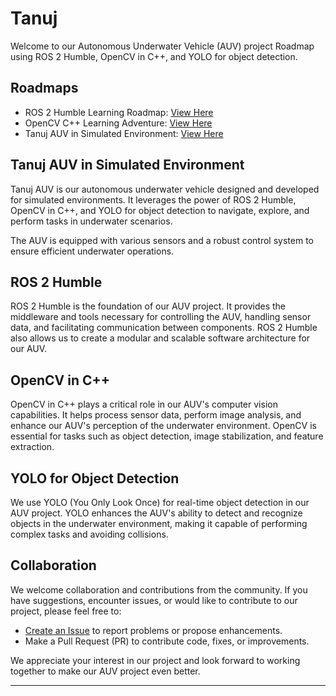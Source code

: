# Tanuj

Welcome to our Autonomous Underwater Vehicle (AUV) project Roadmap using ROS 2 Humble, OpenCV in C++, and YOLO for object detection.

## Roadmaps

- ROS 2 Humble Learning Roadmap: [View Here](https://whimsical.com/ros-2-humble-learning-roadmap-DyTeAPpSWr4YA1uuLuyQkL)
- OpenCV C++ Learning Adventure: [View Here](https://whimsical.com/opencv-c-learning-adventure-DyGNE6dp4cJow4s5edaXZ5)
- Tanuj AUV in Simulated Environment: [View Here](https://whimsical.com/tanuj-BtjmKy9rz71nrEKZY9z4tX)

## Tanuj AUV in Simulated Environment

Tanuj AUV is our autonomous underwater vehicle designed and developed for simulated environments. It leverages the power of ROS 2 Humble, OpenCV in C++, and YOLO for object detection to navigate, explore, and perform tasks in underwater scenarios.

The AUV is equipped with various sensors and a robust control system to ensure efficient underwater operations.

## ROS 2 Humble

ROS 2 Humble is the foundation of our AUV project. It provides the middleware and tools necessary for controlling the AUV, handling sensor data, and facilitating communication between components. ROS 2 Humble also allows us to create a modular and scalable software architecture for our AUV.

## OpenCV in C++

OpenCV in C++ plays a critical role in our AUV's computer vision capabilities. It helps process sensor data, perform image analysis, and enhance our AUV's perception of the underwater environment. OpenCV is essential for tasks such as object detection, image stabilization, and feature extraction.

## YOLO for Object Detection

We use YOLO (You Only Look Once) for real-time object detection in our AUV project. YOLO enhances the AUV's ability to detect and recognize objects in the underwater environment, making it capable of performing complex tasks and avoiding collisions.

## Collaboration

We welcome collaboration and contributions from the community. If you have suggestions, encounter issues, or would like to contribute to our project, please feel free to:

- [Create an Issue](link-to-issues) to report problems or propose enhancements.
- Make a Pull Request (PR) to contribute code, fixes, or improvements.

We appreciate your interest in our project and look forward to working together to make our AUV project even better.

---
